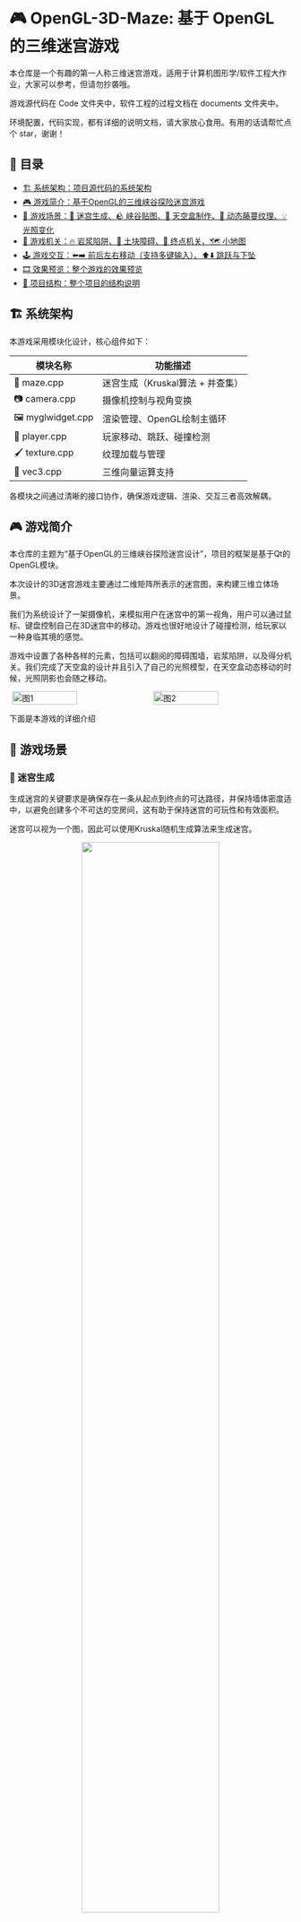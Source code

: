 # 🎮 OpenGL-3D-Maze: 基于 OpenGL 的三维迷宫游戏

本仓库是一个有趣的第一人称三维迷宫游戏，适用于计算机图形学/软件工程大作业，大家可以参考，但请勿抄袭哦。

游戏源代码在 Code 文件夹中，软件工程的过程文档在 documents 文件夹中。

环境配置，代码实现，都有详细的说明文档，请大家放心食用。有用的话请帮忙点个 star，谢谢！

## 📑 目录

- [🏗️ 系统架构：项目源代码的系统架构](#系统架构)
- [🎮 游戏简介：基于OpenGL的三维峡谷探险迷宫游戏](#-游戏简介)
- [🌄 游戏场景：🧩 迷宫生成、🪨 峡谷贴图、🌌 天空盒制作、🌿 动态藤蔓纹理、💡 光照变化](#-游戏场景)
- [🧨 游戏机关：🔥 岩浆陷阱、🧱 土块障碍、🎯 终点机关、🗺️ 小地图](#-游戏机关)
- [🕹️ 游戏交互：⬅️➡️ 前后左右移动（支持多键输入）、⬆️⬇️ 跳跃与下坠](#游戏交互)
- [🎞️ 效果预览：整个游戏的效果预览](#效果预览)
- [📁 项目结构：整个项目的结构说明](#项目结构)

<a name="系统架构"></a>
## 🏗️ 系统架构

本游戏采用模块化设计，核心组件如下：

| 模块名称       | 功能描述 |
|----------------|-----------|
| 🧱 maze.cpp     | 迷宫生成（Kruskal算法 + 并查集） |
| 📷 camera.cpp   | 摄像机控制与视角变换 |
| 🖼️ myglwidget.cpp | 渲染管理、OpenGL绘制主循环 |
| 🚶 player.cpp   | 玩家移动、跳跃、碰撞检测 |
| 🖌️ texture.cpp  | 纹理加载与管理 |
| 📐 vec3.cpp     | 三维向量运算支持 |

各模块之间通过清晰的接口协作，确保游戏逻辑、渲染、交互三者高效解耦。

## 🎮 游戏简介
本仓库的主题为“基于OpenGL的三维峡谷探险迷宫设计”，项目的框架是基于Qt的OpenGL模块。

本次设计的3D迷宫游戏主要通过二维矩阵所表示的迷宫图，来构建三维立体场景。

我们为系统设计了一架摄像机，来模拟用户在迷宫中的第一视角，用户可以通过鼠标、键盘控制自己在3D迷宫中的移动。游戏也很好地设计了碰撞检测，给玩家以一种身临其境的感觉。

游戏中设置了各种各样的元素，包括可以翻阅的障碍围墙，岩浆陷阱，以及得分机关。我们完成了天空盒的设计并且引入了自己的光照模型，在天空盒动态移动的时候，光照阴影也会随之移动。

<div style="display:flex; justify-content:center; gap:2%;">
  <img src="figs/fig1.png" alt="图1" style="width:48%;">
  <img src="figs/fig2.png" alt="图2" style="width:48%;">
</div>


下面是本游戏的详细介绍


## 🌄 游戏场景
### 🧩 迷宫生成
生成迷宫的关键要求是确保存在一条从起点到终点的可达路径，并保持墙体密度适中，以避免创建多个不可达的空房间，这有助于保持迷宫的可玩性和有效面积。

迷宫可以视为一个图，因此可以使用Kruskal随机生成算法来生成迷宫。

<p align="center">
  <img src="figs/fig3.png" width="70%">
</p>

### 🪨 峡谷贴图
1. 文件处理：打开BMP文件并验证其格式，确保其符合位图标准。
2. 数据读取：从文件中读取位图头信息，计算尺寸和像素总量，为图像数据分配内存。
3. OpenGL纹理创建：使用读取的数据创建OpenGL纹理，并设置纹理参数，如滤波方式和重复模式。
4. 资源管理：操作完成后，释放所有占用资源。
5. 格式和通道：将BMP转换为RGB格式，并关注不同的通道数量

<p align="center">
  <img src="figs/fig4.png" width="70%">
</p>

可以看到墙壁我们选择了石头作为峡谷的表面纹理，地面就是土地的纹理，还有一些岩浆的纹理


### 🌌 天空盒制作
1. 启用立方体贴图：代码开启OpenGL的立方体贴图功能，用于天空盒的渲染。
2. 天空盒尺寸计算：根据迷宫大小计算天空盒的尺寸。
3. 设置和旋转天空盒：将天空盒置于原点并绕Y轴旋转，增加动态效果。
4. 纹理绑定和绘制：绑定立方体纹理并绘制天空盒的六个面。
5. 状态恢复和功能禁用：绘制后恢复OpenGL状态并禁用立方体贴图。

<p align="center">
  <img src="figs/fig5.png" width="70%">
</p>

### 🌿 动态藤蔓纹理 
1. 动态纹理原理：实时生成或修改纹理来模拟环境变化。
2. 应用方式：根据事件、时间或用户互动改变纹理。
3. 实现方法：使用一组视觉上类似的纹理图像模拟动态效果。
4. 效果创造：游戏中循环使用这些纹理以产生动态效果。
5. 优势：简化实现过程，降低成本，增强真实感和互动性。

<p align="center">
  <img src="figs/fig6.png" width="70%">
</p>

### 💡 光照变化
1. 漫反射：模拟光源直接照射到物体上并均匀散射的光，亮度与入射角度相关。
2. 镜面反射：模拟光线在平滑表面的镜面反射，亮度与观察者视角有关。
3. 光照总效果：环境光、漫反射和镜面反射的综合，可能包括距离衰减。
4. 光源旋转实现：通过特定函数使光源绕轴旋转，动态计算和更新光源位置。

<p align="center">
  <img src="figs/fig7.png" width="70%">
</p>

## 🧨 游戏机关
### 🔥 岩浆陷阱
* 每次画面更新时，要检查玩家是否踩中迸发的岩浆，如果踩中，则游戏结束，固定玩家的位置和视角；如果没有踩中陷阱，或者踩中陷阱时岩浆没有迸发，则无事发生。
* 玩家死亡不能移动的效果可以通过固定摄像机来实现，将前后移动速度、左右移动速度、垂直移动速度和视角移动速度都为 0
* 玩家死亡之后更新的每一帧都会触发 player->setFixed() 和 drawText 的死亡提示，从而实现游戏的结束
  
<div style="display:flex; justify-content:center; gap:2%;">
  <img src="figs/fig10.png" alt="岩浆溢出" style="width:48%;">
  <img src="figs/fig11.png" alt="岩浆未溢出" style="width:48%;">
</div>



### 🧱 土块障碍
* 在前进的路上会有土块障碍，它的实现与墙壁类似
* 因为土块障碍的高度较低，因此可以进行翻越
* 只需要用过跳跃即可翻越，跳起的高度完全可以翻越矮墙。

<p align="center">
  <img src="figs/fig12.png" width="70%">
</p>


### 🎯 终点机关
1. 机关放置：在Kruskal算法生成的迷宫中，选择一个空房间放置机关，并标记为特殊值。
玩家检查机关：玩家通过检查当前位置的值来判断是否到达机关位置。
2. 机关激活：玩家到达机关位置时触发机关的激活。
终点检查机制：设置一个布尔变量，用于在玩家到达终点时检查机关是否已激活。
3. 游戏结束提示：根据机关是否激活，显示不同的提示信息，指示游戏是否完成

<p align="center">
  <img src="figs/fig13.png" width="70%">
</p>

### 🗺️ 小地图
1. 小地图定位：设定小地图的尺寸和位置，并保存当前OpenGL状态。
2. 迷宫绘制：使用正交投影遍历绘制迷宫单元，用白色表示墙壁和元素。
3. 玩家位置标记：计算并以小点形式标记玩家在小地图上的位置。
4. 视图恢复：完成绘制后恢复OpenGL状态，将视口还原至主视图

<p align="center">
  <img src="figs/fig14.png" width="70%">
</p>

<a name="游戏交互"></a>
## 🕹️ 游戏交互
### ⬅️➡️ 前后左右移动（支持多键输入）

* 按键事件处理：使用两个函数分别处理键盘按键的按下和释放事件。
*  按键状态跟踪：keyStates 是一个映射（如字典或哈希表），记录每个按键的当前状态（激活或非激活）。
*  游戏逻辑更新：updatespacestate 函数根据 keyStates 映射中的激活按键更新玩家状态，并执行相应动作
  
<p align="center">
  <img src="figs/fig8.png" width="40%">
</p>


### ⬆️⬇️ 跳跃与下坠
* 跳跃状态更新：updateJumpState 函数管理跳跃动作。如果玩家正在跳跃且未固定位置，则根据当前时间和跳跃开始时间，使用物理公式计算跳跃高度。
*  跳跃碰撞检测：计算玩家当前位置对应的迷宫块，进行Z轴方向碰撞检测。如果达到预设高度或迷宫边界，跳跃结束，重置相关高度参数。
*  垂直位置更新：在跳跃过程中，更新玩家或摄像机的垂直位置（Y轴）。
*  下坠状态更新：updateFallState 函数处理自然下坠。当玩家既不在跳跃也不在下坠，且高于当前块表面时，开始下坠。
*  下坠计算与结束：使用物理公式根据下坠时间计算下坠高度。如果到达块上表面，下坠结束，并更新相关高度参数。
* 摄像机/玩家位置更新：在下坠过程中，同样更新玩家或摄像机的垂直位置。

<a name="效果预览"></a>
## 🎞️ 效果预览
<p align="center">
  <img src="figs/fig15.png" width="100%">
</p>

<a name="项目结构"></a>
## 📁 项目结构
```
OpenGL-3D-Maze
│  .gitattributes
│  LICENSE     
│  presentation.pptx             # 效果展示PPT
│  README.md 
│  report_g.pdf                  # 项目说明文档，团队报告
│  report_p.pdf                  # 项目说明文档，个人报告
│
├─Code                           # 游戏源代码
│  │  .qmake.stash
│  │  camera.cpp                 # 摄像机控制
│  │  camera.h
│  │  CGTemplate.pro             # Qt项目文件
│  │  CGTemplate.sln             # Visual Studio解决方案
│  │  CGTemplate.vcxproj         # Visual Studio项目文件
│  │  CGTemplate.vcxproj.filters
│  │  CGTemplate.vcxproj.user
│  │  main.cpp                   # 程序入口
│  │  maze.cpp                   # 迷宫生成
│  │  maze.h
│  │  myglwidget.cpp             # OpenGL渲染主窗口
│  │  myglwidget.h
│  │  player.cpp                 # 玩家控制
│  │  player.h
│  │  textures.cpp               # 纹理加载
│  │  textures.h
│  │  vec3.cpp                   # 三维向量运算
│  │  vec3.h
│  │  _readme.txt                # 代码使用说明
│  │
│  └─texture                     # 游戏贴图资源
│          blue_bk.bmp           # 天空盒纹理
│          blue_dn.bmp
│          blue_ft.bmp
│          blue_lf.bmp
│          blue_rt.bmp
│          blue_up.bmp
│          dynamic_trap_0.bmp    # 动态陷阱纹理
│          dynamic_trap_1.bmp
│          floor.bmp             # 地面纹理
│          path.bmp              # 路径纹理
│          sky_bk.bmp            # 天空盒纹理
│          sky_dn.bmp
│          sky_ft.bmp
│          sky_lf.bmp
│          sky_rt.bmp
│          sky_top.bmp
│          wall.bmp              # 墙壁纹理
│          wall_1.bmp
│          wall_2.bmp
│          wall_3.bmp
│          wall_4.bmp
│          wall_5.bmp
│
├─documents                      # 软件工程文档
│      系统建模报告.pdf
│      系统架构文档.pdf
│      软件工程化说明文档.pdf
│      软件测试与质量保证报告.pdf
│      软件配置与运维文档.pdf
│      需求分析报告.pdf
│
└─figs                           # 游戏截图与说明图

```








